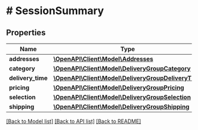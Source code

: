 # # SessionSummary

## Properties

Name | Type | Description | Notes
------------ | ------------- | ------------- | -------------
**addresses** | [**\OpenAPI\Client\Model\Addresses**](Addresses.md) |  | [optional]
**category** | [**\OpenAPI\Client\Model\DeliveryGroupCategory**](DeliveryGroupCategory.md) |  | [optional]
**delivery_time** | [**\OpenAPI\Client\Model\DeliveryGroupDeliveryTime**](DeliveryGroupDeliveryTime.md) |  | [optional]
**pricing** | [**\OpenAPI\Client\Model\DeliveryGroupPricing**](DeliveryGroupPricing.md) |  | [optional]
**selection** | [**\OpenAPI\Client\Model\DeliveryGroupSelection**](DeliveryGroupSelection.md) |  | [optional]
**shipping** | [**\OpenAPI\Client\Model\DeliveryGroupShipping**](DeliveryGroupShipping.md) |  | [optional]

[[Back to Model list]](../../README.md#models) [[Back to API list]](../../README.md#endpoints) [[Back to README]](../../README.md)

